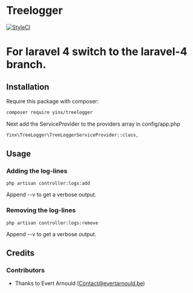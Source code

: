 # Treelogger

[![StyleCI](https://styleci.io/repos/57818067/shield)](https://styleci.io/repos/59567682)

# For laravel 4 switch to the laravel-4 branch.

## Installation

Require this package with composer:

```sh
composer require yinx/treelogger
```

Next add the ServiceProvider to the providers array in config/app.php

```sh
Yinx\TreeLogger\TreeLoggerServiceProvider::class,
```


## Usage

### Adding the log-lines

```
php artisan controller:logs:add
```

Append --v to get a verbose output.


### Removing the log-lines

```
php artisan controller:logs:remove
```

Append --v to get a verbose output.

## Credits

### Contributors

- Thanks to Evert Arnould (Contact@evertarnould.be)



